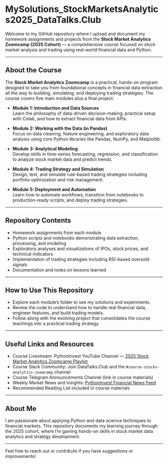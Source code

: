 # MySolutions_StockMarketsAnalytics2025_DataTalks.Club

Welcome to my GitHub repository where I upload and document my homework assignments and projects from the **Stock Market Analytics Zoomcamp (2025 Cohort)** — a comprehensive course focused on stock market analysis and trading using real-world financial data and Python.

---

## About the Course

The **Stock Market Analytics Zoomcamp** is a practical, hands-on program designed to take you from foundational concepts in financial data extraction all the way to building, simulating, and deploying trading strategies. The course covers five main modules plus a final project:

- **Module 1: Introduction and Data Sources**  
  Learn the philosophy of data-driven decision-making, practical setup with Colab, and how to extract financial data from APIs.

- **Module 2: Working with the Data (in Pandas)**  
  Focus on data cleaning, feature engineering, and exploratory data analysis using core Python libraries like Pandas, NumPy, and Matplotlib.

- **Module 3: Analytical Modeling**  
  Develop skills in time-series forecasting, regression, and classification to analyze stock market data and predict trends.

- **Module 4: Trading Strategy and Simulation**  
  Design, test, and simulate rule-based trading strategies including portfolio optimization and risk management.

- **Module 5: Deployment and Automation**  
  Learn how to automate workflows, transition from notebooks to production-ready scripts, and deploy trading strategies.

---

## Repository Contents

- Homework assignments from each module  
- Python scripts and notebooks demonstrating data extraction, processing, and modeling  
- Exploratory analyses and visualizations of IPOs, stock prices, and technical indicators  
- Implementation of trading strategies including RSI-based oversold signals  
- Documentation and notes on lessons learned  

---

## How to Use This Repository

- Explore each module’s folder to see my solutions and experiments.  
- Review the code to understand how to handle real financial data, engineer features, and build trading models.  
- Follow along with the evolving project that consolidates the course teachings into a practical trading strategy.

---

## Useful Links and Resources

- Course Livestream: PythonInvest YouTube Channel — [2025 Stock Market Analytics Zoomcamp Playlist](#)  
- Course Slack Community: Join DataTalks.Club and the `#course-stocks-analytics-zoomcamp` channel  
- Course Telegram Announcements Channel (link in course materials)  
- Weekly Market News and Insights: [PythonInvest Financial News Feed](https://pythoninvest.com/)  
- Recommended Reading List included in course materials  

---

## About Me

I am passionate about applying Python and data science techniques to financial markets. This repository documents my learning journey through the 2025 cohort, where I’m gaining hands-on skills in stock market data analytics and strategy development.

---

Feel free to reach out or contribute if you have suggestions or improvements!
